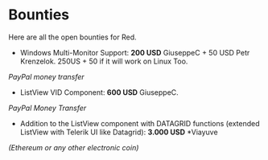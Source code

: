 # Bounties

Here are all the open bounties for Red. 

* Windows Multi-Monitor Support: **200 USD** GiuseppeC + 50 USD Petr Krenzelok. 250US + 50 if it will work on Linux Too. 

*PayPal money transfer*

* ListView VID Component: **600 USD** GiuseppeC. 

*PayPal Money Transfer*

* Addition to the ListView component with DATAGRID functions (extended ListView with Telerik UI like Datagrid): **3.000 USD** *Viayuve

*(Ethereum or any other electronic coin)*



